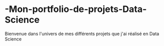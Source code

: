# -Mon-portfolio-de-projets-Data-Science
Bienvenue dans l'univers de mes différents projets que j'ai réalisé en Data Science
